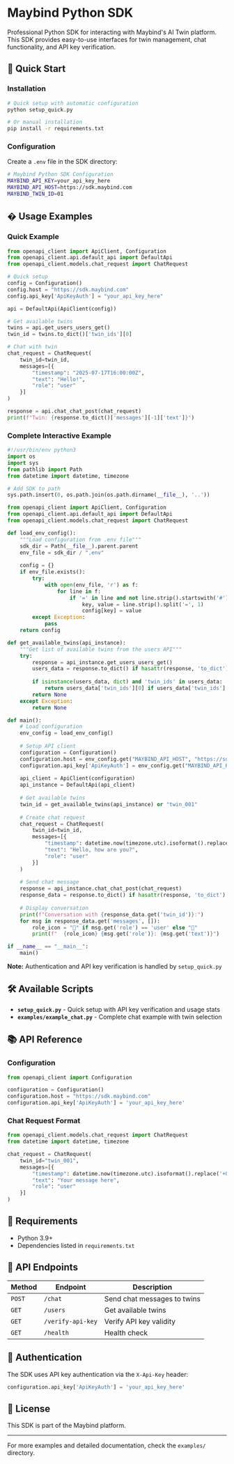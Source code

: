 # Maybind Python SDK

Professional Python SDK for interacting with Maybind's AI Twin platform. This SDK provides easy-to-use interfaces for twin management, chat functionality, and API key verification.

## 🚀 Quick Start

### Installation

```bash
# Quick setup with automatic configuration
python setup_quick.py

# Or manual installation
pip install -r requirements.txt
```

### Configuration

Create a `.env` file in the SDK directory:

```bash
# Maybind Python SDK Configuration
MAYBIND_API_KEY=your_api_key_here
MAYBIND_API_HOST=https://sdk.maybind.com
MAYBIND_TWIN_ID=01
```

## � Usage Examples

### Quick Example

```python
from openapi_client import ApiClient, Configuration
from openapi_client.api.default_api import DefaultApi
from openapi_client.models.chat_request import ChatRequest

# Quick setup
config = Configuration()
config.host = "https://sdk.maybind.com"
config.api_key['ApiKeyAuth'] = "your_api_key_here"

api = DefaultApi(ApiClient(config))

# Get available twins
twins = api.get_users_users_get()
twin_id = twins.to_dict()['twin_ids'][0]

# Chat with twin
chat_request = ChatRequest(
    twin_id=twin_id,
    messages=[{
        "timestamp": "2025-07-17T16:00:00Z",
        "text": "Hello!",
        "role": "user"
    }]
)

response = api.chat_chat_post(chat_request)
print(f"Twin: {response.to_dict()['messages'][-1]['text']}")
```

### Complete Interactive Example

```python
#!/usr/bin/env python3
import os
import sys
from pathlib import Path
from datetime import datetime, timezone

# Add SDK to path
sys.path.insert(0, os.path.join(os.path.dirname(__file__), '..'))

from openapi_client import ApiClient, Configuration
from openapi_client.api.default_api import DefaultApi
from openapi_client.models.chat_request import ChatRequest

def load_env_config():
    """Load configuration from .env file"""
    sdk_dir = Path(__file__).parent.parent
    env_file = sdk_dir / ".env"
    
    config = {}
    if env_file.exists():
        try:
            with open(env_file, 'r') as f:
                for line in f:
                    if '=' in line and not line.strip().startswith('#'):
                        key, value = line.strip().split('=', 1)
                        config[key] = value
        except Exception:
            pass
    return config

def get_available_twins(api_instance):
    """Get list of available twins from the users API"""
    try:
        response = api_instance.get_users_users_get()
        users_data = response.to_dict() if hasattr(response, 'to_dict') else response
        
        if isinstance(users_data, dict) and 'twin_ids' in users_data:
            return users_data['twin_ids'][0] if users_data['twin_ids'] else None
        return None
    except Exception:
        return None

def main():
    # Load configuration
    env_config = load_env_config()
    
    # Setup API client
    configuration = Configuration()
    configuration.host = env_config.get("MAYBIND_API_HOST", "https://sdk.maybind.com")
    configuration.api_key['ApiKeyAuth'] = env_config.get("MAYBIND_API_KEY")
    
    api_client = ApiClient(configuration)
    api_instance = DefaultApi(api_client)
    
    # Get available twins
    twin_id = get_available_twins(api_instance) or "twin_001"
    
    # Create chat request
    chat_request = ChatRequest(
        twin_id=twin_id,
        messages=[{
            "timestamp": datetime.now(timezone.utc).isoformat().replace('+00:00', 'Z'),
            "text": "Hello, how are you?",
            "role": "user"
        }]
    )
    
    # Send chat message
    response = api_instance.chat_chat_post(chat_request)
    response_data = response.to_dict() if hasattr(response, 'to_dict') else response
    
    # Display conversation
    print(f"Conversation with {response_data.get('twin_id')}:")
    for msg in response_data.get('messages', []):
        role_icon = "👤" if msg.get('role') == 'user' else "🤖"
        print(f"  {role_icon} {msg.get('role')}: {msg.get('text')}")

if __name__ == "__main__":
    main()
```

**Note:** Authentication and API key verification is handled by `setup_quick.py`

## 🛠️ Available Scripts

- **`setup_quick.py`** - Quick setup with API key verification and usage stats
- **`examples/example_chat.py`** - Complete chat example with twin selection

## 📚 API Reference

### Configuration

```python
from openapi_client import Configuration

configuration = Configuration()
configuration.host = "https://sdk.maybind.com"
configuration.api_key['ApiKeyAuth'] = 'your_api_key_here'
```

### Chat Request Format

```python
from openapi_client.models.chat_request import ChatRequest
from datetime import datetime, timezone

chat_request = ChatRequest(
    twin_id="twin_001",
    messages=[{
        "timestamp": datetime.now(timezone.utc).isoformat().replace('+00:00', 'Z'),
        "text": "Your message here",
        "role": "user"
    }]
)
```

## 🔧 Requirements

- Python 3.9+
- Dependencies listed in `requirements.txt`

## 📖 API Endpoints

| Method | Endpoint | Description |
|--------|----------|-------------|
| `POST` | `/chat` | Send chat messages to twins |
| `GET` | `/users` | Get available twins |
| `GET` | `/verify-api-key` | Verify API key validity |
| `GET` | `/health` | Health check |

## 🔐 Authentication

The SDK uses API key authentication via the `X-Api-Key` header:

```python
configuration.api_key['ApiKeyAuth'] = 'your_api_key_here'
```

## 📄 License

This SDK is part of the Maybind platform.

---

For more examples and detailed documentation, check the `examples/` directory.




